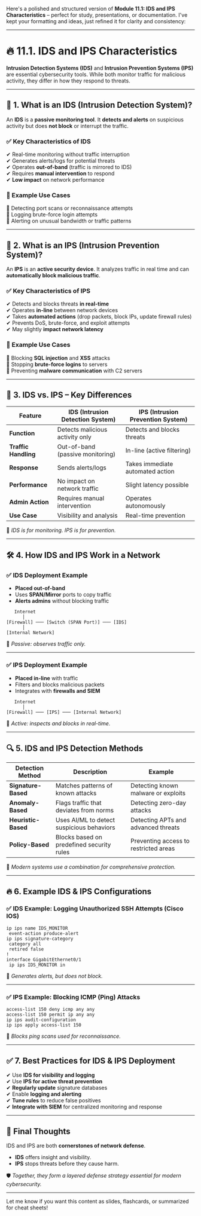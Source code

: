 Here's a polished and structured version of **Module 11.1: IDS and IPS Characteristics** – perfect for study, presentations, or documentation. I've kept your formatting and ideas, just refined it for clarity and consistency:

---

# 🔥 11.1. IDS and IPS Characteristics

**Intrusion Detection Systems (IDS)** and **Intrusion Prevention Systems (IPS)** are essential cybersecurity tools. While both monitor traffic for malicious activity, they differ in how they respond to threats.

---

## 🌟 1. What is an IDS (Intrusion Detection System)?

An **IDS** is a **passive monitoring tool**. It **detects and alerts** on suspicious activity but does **not block** or interrupt the traffic.

### ✅ Key Characteristics of IDS

✔ Real-time monitoring without traffic interruption  
✔ Generates alerts/logs for potential threats  
✔ Operates **out-of-band** (traffic is mirrored to IDS)  
✔ Requires **manual intervention** to respond  
✔ **Low impact** on network performance

### 📌 Example Use Cases

🔹 Detecting port scans or reconnaissance attempts  
🔹 Logging brute-force login attempts  
🔹 Alerting on unusual bandwidth or traffic patterns

---

## 🌟 2. What is an IPS (Intrusion Prevention System)?

An **IPS** is an **active security device**. It analyzes traffic in real time and can **automatically block malicious traffic**.

### ✅ Key Characteristics of IPS

✔ Detects and blocks threats **in real-time**  
✔ Operates **in-line** between network devices  
✔ Takes **automated actions** (drop packets, block IPs, update firewall rules)  
✔ Prevents DoS, brute-force, and exploit attempts  
✔ May slightly **impact network latency**

### 📌 Example Use Cases

🔹 Blocking **SQL injection** and **XSS** attacks  
🔹 Stopping **brute-force logins** to servers  
🔹 Preventing **malware communication** with C2 servers

---

## 🔑 3. IDS vs. IPS – Key Differences

| Feature              | IDS (Intrusion Detection System)           | IPS (Intrusion Prevention System)           |
|----------------------|---------------------------------------------|---------------------------------------------|
| **Function**         | Detects malicious activity only             | Detects and blocks threats                  |
| **Traffic Handling** | Out-of-band (passive monitoring)            | In-line (active filtering)                  |
| **Response**         | Sends alerts/logs                           | Takes immediate automated action            |
| **Performance**      | No impact on network traffic                | Slight latency possible                     |
| **Admin Action**     | Requires manual intervention                | Operates autonomously                       |
| **Use Case**         | Visibility and analysis                     | Real-time prevention                        |

🔹 *IDS is for monitoring. IPS is for prevention.*

---

## 🛠️ 4. How IDS and IPS Work in a Network

### ✅ IDS Deployment Example

- **Placed out-of-band**
- Uses **SPAN/Mirror** ports to copy traffic
- **Alerts admins** without blocking traffic

```
   Internet
      │
[Firewall] ─── [Switch (SPAN Port)] ─── [IDS]
      │
[Internal Network]
```

🔹 *Passive: observes traffic only.*

---

### ✅ IPS Deployment Example

- **Placed in-line** with traffic
- Filters and blocks malicious packets
- Integrates with **firewalls and SIEM**

```
   Internet
      │
[Firewall] ─── [IPS] ─── [Internal Network]
```

🔹 *Active: inspects and blocks in real-time.*

---

## 🔍 5. IDS and IPS Detection Methods

| Detection Method         | Description                                          | Example                                  |
|--------------------------|------------------------------------------------------|------------------------------------------|
| **Signature-Based**      | Matches patterns of known attacks                    | Detecting known malware or exploits      |
| **Anomaly-Based**        | Flags traffic that deviates from norms               | Detecting zero-day attacks               |
| **Heuristic-Based**      | Uses AI/ML to detect suspicious behaviors            | Detecting APTs and advanced threats      |
| **Policy-Based**         | Blocks based on predefined security rules            | Preventing access to restricted areas    |

🔹 *Modern systems use a combination for comprehensive protection.*

---

## 🔥 6. Example IDS & IPS Configurations

### ✅ IDS Example: Logging Unauthorized SSH Attempts (Cisco IOS)
```plaintext
ip ips name IDS_MONITOR
 event-action produce-alert
ip ips signature-category
 category all
 retired false
!
interface GigabitEthernet0/1
 ip ips IDS_MONITOR in
```
🔹 *Generates alerts, but does not block.*

---

### ✅ IPS Example: Blocking ICMP (Ping) Attacks
```plaintext
access-list 150 deny icmp any any
access-list 150 permit ip any any
ip ips audit-configuration
ip ips apply access-list 150
```
🔹 *Blocks ping scans used for reconnaissance.*

---

## ✅ 7. Best Practices for IDS & IPS Deployment

✔ Use **IDS for visibility and logging**  
✔ Use **IPS for active threat prevention**  
✔ **Regularly update** signature databases  
✔ Enable **logging and alerting**  
✔ **Tune rules** to reduce false positives  
✔ **Integrate with SIEM** for centralized monitoring and response

---

## 🚀 Final Thoughts

IDS and IPS are both **cornerstones of network defense**.  
- **IDS** offers insight and visibility.  
- **IPS** stops threats before they cause harm.

🛡️ *Together, they form a layered defense strategy essential for modern cybersecurity.*

---

Let me know if you want this content as slides, flashcards, or summarized for cheat sheets!
